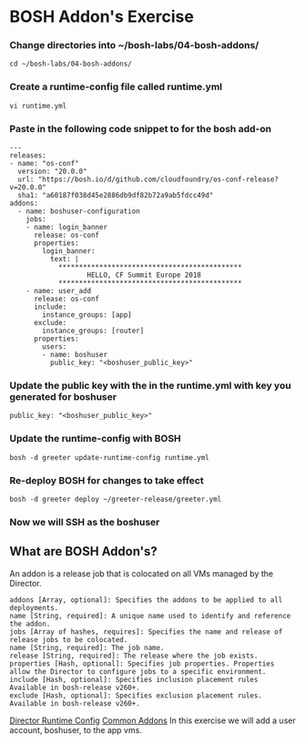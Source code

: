 # BOSH Addon's Exercise
### Change directories into ~/bosh-labs/04-bosh-addons/
```
cd ~/bosh-labs/04-bosh-addons/
```
### Create a runtime-config file called runtime.yml
```
vi runtime.yml
```
### Paste in the following code snippet to for the bosh add-on
```
---
releases:
- name: "os-conf"
  version: "20.0.0"
  url: "https://bosh.io/d/github.com/cloudfoundry/os-conf-release?v=20.0.0"
  sha1: "a60187f038d45e2886db9df82b72a9ab5fdcc49d"
addons:
  - name: boshuser-configuration
    jobs:
    - name: login_banner
      release: os-conf
      properties:
        login_banner:
          text: |
            *********************************************
                   HELLO, CF Summit Europe 2018
            *********************************************
    - name: user_add
      release: os-conf
      include:
        instance_groups: [app]
      exclude:
        instance_groups: [router]
      properties:
        users:
        - name: boshuser
          public_key: "<boshuser_public_key>"
```
### Update the public key with the in the runtime.yml with key you generated for boshuser
```
public_key: "<boshuser_public_key>"
```
### Update the runtime-config with BOSH
```
bosh -d greeter update-runtime-config runtime.yml
```
### Re-deploy BOSH for changes to take effect
```
bosh -d greeter deploy ~/greeter-release/greeter.yml
```
### Now we will SSH as the boshuser
## What are BOSH Addon's?
An addon is a release job that is colocated on all VMs managed by the Director.
```
addons [Array, optional]: Specifies the addons to be applied to all deployments.
name [String, required]: A unique name used to identify and reference the addon.
jobs [Array of hashes, requires]: Specifies the name and release of release jobs to be colocated.
name [String, required]: The job name.
release [String, required]: The release where the job exists.
properties [Hash, optional]: Specifies job properties. Properties allow the Director to configure jobs to a specific environment.
include [Hash, optional]: Specifies inclusion placement rules Available in bosh-release v260+.
exclude [Hash, optional]: Specifies exclusion placement rules. Available in bosh-release v260+.
```
[Director Runtime Config](https://bosh.io/docs/runtime-config/#addons)
[Common Addons](https://bosh.io/docs/addons-common/)
In this exercise we will add a user account, boshuser, to the app vms.
